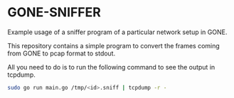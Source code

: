 # GONE-SNIFFER

Example usage of a sniffer program of a particular network setup in GONE.

This repository contains a simple program to convert the frames coming from GONE to pcap format to stdout.

All you need to do is to run the following command to see the output in tcpdump.

```bash
sudo go run main.go /tmp/<id>.sniff | tcpdump -r -
```

